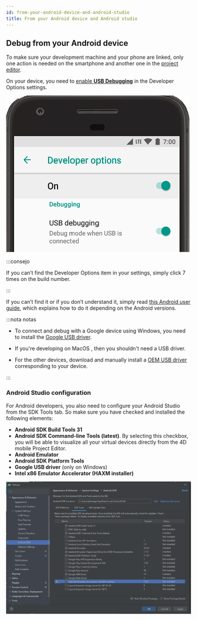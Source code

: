 ```yaml
---
id: from-your-android-device-and-android-studio
title: From your Android device and Android studio
---
```


## Debug from your Android device

To make sure your development machine and your phone are linked, only one action is needed on the smartphone and another one in the [project editor](from-project-editor.md).

On your device, you need to [enable **USB Debugging**](https://developer.android.com/studio/debug/dev-options#enable) in the Developer Options settings.

![dev-options](img/dev-options-debug_2x.png)

:::consejo

If you can’t find the Developer Options item in your settings, simply click 7 times on the build number.

:::

If you can’t find it or if you don’t understand it, simply read [this Android user guide](https://developer.android.com/studio/debug/dev-options), which explains how to do it depending on the Android versions.

:::nota notas

- To connect and debug with a Google device using Windows, you need to install the [Google USB driver](https://developer.android.com/studio/run/win-usb).

- If you're developing on MacOS , then you shouldn't need a USB driver.

- For the other devices, download and manually install a [OEM USB driver](https://developer.android.com/studio/run/oem-usb) corresponding to your device.

:::


### Android Studio configuration

For Android developers, you also need to configure your Android Studio from the SDK Tools tab. So make sure you have checked and installed the following elements:

- **Android SDK Build Tools 31**
- **Android SDK Command-line Tools (latest)**. By selecting this checkbox, you will be able to visualize all your virtual devices directly from the 4D mobile Project Editor.
- **Android Emulator**
- **Android SDK Platform Tools**
- **Google USB driver** (only on Windows)
- **Intel x86 Emulator Accelerator (HAXM installer)**

![Android-Studio-Settings](img/AndroidCaptureSetting.png)
